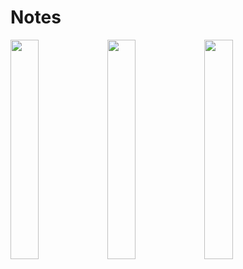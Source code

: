 # Notes

<!-- ![Splash screen](https://github.com/DavidEtoedia/Notes/assets/41623462/a4653b48-69f3-44cf-87e5-be134958d5be) -->
<img src="https://github.com/DavidEtoedia/Notes/assets/41623462/a4653b48-69f3-44cf-87e5-be134958d5be" width=30% height=30%> <img src="https://github.com/DavidEtoedia/Notes/assets/41623462/0c1e456a-c0f9-4c08-a818-b9e84823ade2" width=30% height=30%>
<img src="https://github.com/DavidEtoedia/Notes/assets/41623462/f5235589-cc46-465d-833d-b591d8f87315" width=30% height=30%>

